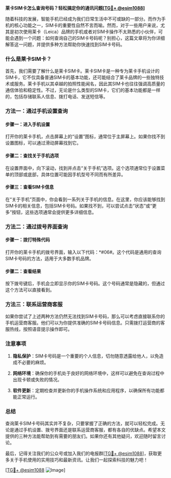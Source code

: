**莱卡SIM卡怎么查询号码？轻松搞定你的通讯问题[[TG💪+ @esim1088](https://t.me/s/esim1088)]**

随着科技的发展，智能手机已经成为我们日常生活中不可或缺的一部分。而作为手机的核心功能之一，SIM卡的重要性自然不言而喻。然而，对于一些用户来说，尤其是初次使用莱卡（Leica）品牌的手机或者对SIM卡操作不太熟悉的小伙伴，可能会遇到一个问题：如何查询自己的SIM卡号码呢？别担心，这篇文章将为你详细解答这一问题，并提供多种方法帮助你快速找到SIM卡号码。

### 什么是莱卡SIM卡？

首先，我们需要了解什么是莱卡SIM卡。莱卡SIM卡是一种专为莱卡手机设计的SIM卡，它不仅具备普通SIM卡的基本功能，还可能结合了莱卡品牌的一些独特技术或服务。莱卡手机以其卓越的拍照性能闻名，因此其SIM卡也往往强调高质量的通信体验和稳定性。不过，无论是什么类型的SIM卡，它们的基本功能都是一样的，包括存储联系人信息、拨打电话、发送短信等。

### 方法一：通过手机设置查询

#### 步骤一：进入手机设置
打开你的莱卡手机，点击屏幕上的“设置”图标，通常位于主屏幕上。如果你找不到设置图标，可以通过滑动屏幕找到它。

#### 步骤二：查找关于手机选项
在设置界面中，向下滚动，找到并点击“关于手机”选项。这个选项通常位于设置菜单的顶部或底部，具体位置可能因手机型号不同而有所差异。

#### 步骤三：查看SIM卡信息
在“关于手机”页面中，你会看到一系列关于手机的信息。在这里，你应该能够找到SIM卡的相关信息，包括SIM卡号码。如果找不到，可以尝试点击“状态”或“更多”按钮，这些选项通常会提供更多详细信息。

### 方法二：通过拨号界面查询

#### 步骤一：拨打特殊代码
打开你的莱卡手机的拨号界面，输入以下代码：*#06#。这个代码是通用的查询SIM卡号码的方法，适用于大多数手机品牌。

#### 步骤二：查看结果
按下拨号键后，手机会立即显示你的SIM卡号码。这个号码通常是隐藏的，但通过这个方法可以直接看到。

### 方法三：联系运营商客服

如果你尝试了上述两种方法仍然无法找到SIM卡号码，那么可以考虑直接联系你的手机运营商客服。他们可以为你提供准确的SIM卡号码信息。只需拨打运营商的客服热线，按照语音提示操作即可。

### 注意事项

1. **隐私保护**：SIM卡号码是一个重要的个人信息，切勿随意透露给他人，以免造成不必要的麻烦。
   
2. **网络环境**：确保你的手机处于良好的网络环境中，这样可以避免在查询过程中出现卡顿或失败的情况。

3. **软件更新**：定期检查并更新你的手机操作系统和应用程序，以确保所有功能都能正常运行。

### 总结

查询莱卡SIM卡号码其实并不复杂，只要掌握了正确的方法，就可以轻松完成。无论是通过手机设置、拨号界面还是联系运营商客服，都有各自的优缺点。希望本文提供的三种方法能帮助到有需要的朋友们。如果你还有其他疑问，欢迎随时留言讨论。

最后，记得关注我们的公众号或加入我们的电报群[[TG💪+ @esim1088](https://t.me/s/esim1088)]，获取更多关于手机使用的实用技巧和最新资讯。让我们一起探索科技的魅力吧！

[[TG💪+ @esim1088](https://t.me/s/esim1088) ![Image](https://i.postimg.cc/4NQfJmqS/Snipaste-2025-05-13-00-14-12.png)]